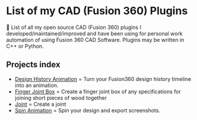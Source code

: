 # List of my CAD (Fusion 360) Plugins

🎈 List of all my open source CAD (Fusion 360) plugins I developed/maintained/improved and have been using for personal work automation of using Fusion 360 CAD Software. Plugins may be written in C++ or Python.

## Projects index

<!--ts-->

- [Design History Animation](./Design.History.Animation) = Turn your Fusion360 design history timeline into an animation.
- [Finger Joint Box](./Finger.Joint.Box) = Create a finger joint box of any specifications for joining short pieces of wood together
- [Joint](./Joint) = Create a joint
- [Spin Animation](./Spin.Animation) = Spin your design and export screenshots.
<!--te-->
